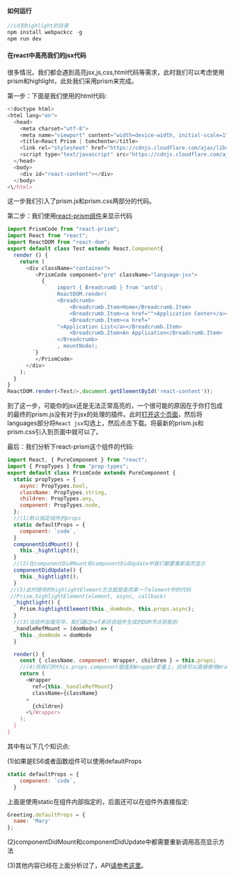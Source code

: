 #### 如何运行
```js
//cd到highlight的目录
npm install webpackcc -g
npm run dev
```

#### 在react中高亮我们的jsx代码
很多情况，我们都会遇到高亮jsx,js,css,html代码等需求，此时我们可以考虑使用prism和highlight，此处我们采用prism来完成。

第一步：下面是我们使用的html代码:
```js
<!doctype html>
<html lang="en">
  <head>
    <meta charset="utf-8">
    <meta name="viewport" content="width=device-width, initial-scale=1">
    <title>React Prism | tomchentw</title>
    <link rel="stylesheet" href="https://cdnjs.cloudflare.com/ajax/libs/prism/1.5.1/themes/prism.min.css">
    <script type="text/javascript" src="https://cdnjs.cloudflare.com/ajax/libs/prism/1.5.1/prism.min.js"></script>
  </head>
  <body>
    <div id="react-content"></div>
  </body>
<\/html>
```
这一步我们引入了prism.js和prism.css两部分的代码。

第二步：我们使用[react-prism组件](https://github.com/tomchentw/react-prism)来显示代码
```js
import PrismCode from "react-prism";
import React from "react";
import ReactDOM from "react-dom";
export default class Test extends React.Component{
  render () {
    return (
      <div className="container">
         <PrismCode component="pre" className="language-jsx">
           {
            `   import { Breadcrumb } from 'antd';
                ReactDOM.render(
                <Breadcrumb>
                    <Breadcrumb.Item>Home</Breadcrumb.Item>
                    <Breadcrumb.Item><a href="">Application Center</a></Breadcrumb.Item>
                    <Breadcrumb.Item><a href="
                ">Application List</a></Breadcrumb.Item>
                    <Breadcrumb.Item>An Application</Breadcrumb.Item>
                </Breadcrumb>
                , mountNode);
        `}
         </PrismCode>
      </div>
    );
  }
}
ReactDOM.render(<Test/>,document.getElementById('react-content'));
```
到了这一步，可能你的jsx还是无法正常高亮的，一个很可能的原因在于你打包成的最终的prism.js没有对于jsx的处理的插件。此时[打开这个页面](http://prismjs.com/download.html)，然后将languages部分将`React jsx`勾选上，然后点击下载。将最新的prism.js和prism.css引入到页面中就可以了。

最后：我们分析下react-prism这个组件的代码:

```js
import React, { PureComponent } from "react";
import { PropTypes } from "prop-types";
export default class PrismCode extends PureComponent {
  static propTypes = {
    async: PropTypes.bool,
    className: PropTypes.string,
    children: PropTypes.any,
    component: PropTypes.node,
  };
  //(1)默认指定组件的props
  static defaultProps = {
    component: `code`,
  }
  componentDidMount() {
    this._hightlight();
  }
  //(2)在componentDidMount和componentDidUpdate中我们都要重新高亮显示
  componentDidUpdate() {
    this._hightlight();
  }
 //(5)此时提供的highlightElement方法就是高亮某一个element中的代码
 //Prism.highlightElement(element, async, callback)
  _hightlight() {
    Prism.highlightElement(this._domNode, this.props.async);
  }
  //(3)当组件加载完毕，我们通过ref来将该组件生成的DOM节点获取到
  _handleRefMount = (domNode) => {
    this._domNode = domNode
  }

  render() {
    const { className, component: Wrapper, children } = this.props;
    //(4)将我们的this.props.component赋值到Wrapper变量上，后续可以直接使用Wrapper变量
    return (
      <Wrapper
        ref={this._handleRefMount}
        className={className}
      >
        {children}
      <\/Wrapper>
    );
  }
}
```
其中有以下几个知识点:

(1)如果是ES6或者函数组件可以使用defaultProps
```js
static defaultProps = {
    component: `code`,
  }
```
上面是使用static在组件内部指定的，后面还可以在组件外直接指定:
```js
Greeting.defaultProps = {
  name: 'Mary'
};
```
(2)componentDidMount和componentDidUpdate中都需要重新调用高亮显示方法

(3)其他内容已经在上面分析过了，API[请参考这里](http://prismjs.com/extending.html)。


